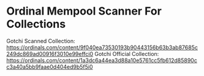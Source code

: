# Ordinal Mempool Scanner For Collections

Gotchi Scanned Collection: https://ordinals.com/content/9f040ea73530193b90443156b63b3ab87685c249dc869ad00916f3010e99effci0
Gotchi Official Collection: https://ordinals.com/content/1a3dc6a44ea3d88a10e5761cc5fb612d85890cc3a40a5bb9faae0d404ed9b5f5i0